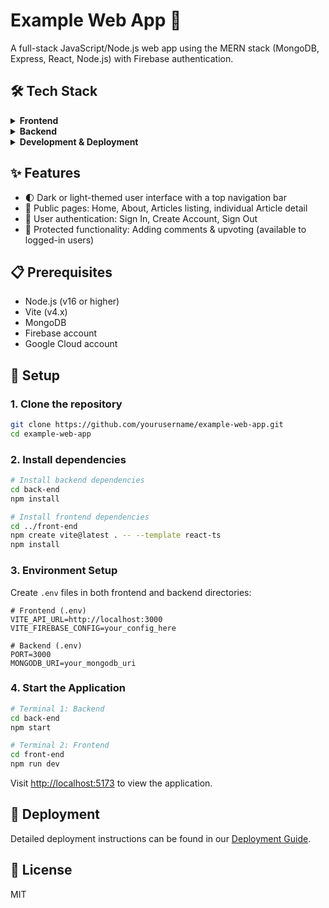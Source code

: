 # Example Web App 🚀

A full-stack JavaScript/Node.js web app using the MERN stack (MongoDB, Express, React, Node.js) with Firebase authentication.

## 🛠️ Tech Stack

<details>
<summary><strong>Frontend</strong></summary>

- ⚛️ React with Vite as the build tool
- 🔐 Firebase for authentication
- 📡 Axios for API calls
- 🎨 CSS for styling
</details>

<details>
<summary><strong>Backend</strong></summary>

- 📦 Node.js with Express.js framework
- 🗄️ MongoDB Atlas for database
- 🔄 RESTful API
</details>

<details>
<summary><strong>Development & Deployment</strong></summary>

- 💻 VS Code as the IDE
- 📚 GitHub for version control
- ☁️ Google Cloud Platform (GCP) for hosting
</details>

## ✨ Features

- 🌓 Dark or light-themed user interface with a top navigation bar
- 📱 Public pages: Home, About, Articles listing, individual Article detail
- 🔐 User authentication: Sign In, Create Account, Sign Out
- 💬 Protected functionality: Adding comments & upvoting (available to logged-in users)

## 📋 Prerequisites

- Node.js (v16 or higher)
- Vite (v4.x)
- MongoDB
- Firebase account
- Google Cloud account

## 🚀 Setup

### 1. Clone the repository

```bash
git clone https://github.com/yourusername/example-web-app.git
cd example-web-app
```

### 2. Install dependencies

```bash
# Install backend dependencies
cd back-end
npm install

# Install frontend dependencies
cd ../front-end
npm create vite@latest . -- --template react-ts
npm install
```

### 3. Environment Setup

Create `.env` files in both frontend and backend directories:

```env
# Frontend (.env)
VITE_API_URL=http://localhost:3000
VITE_FIREBASE_CONFIG=your_config_here

# Backend (.env)
PORT=3000
MONGODB_URI=your_mongodb_uri
```

### 4. Start the Application

```bash
# Terminal 1: Backend
cd back-end
npm start

# Terminal 2: Frontend
cd front-end
npm run dev
```

Visit [http://localhost:5173](http://localhost:5173) to view the application.

## 🚀 Deployment

Detailed deployment instructions can be found in our [Deployment Guide](./docs/deployment.md).

## 📄 License

MIT

